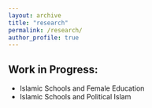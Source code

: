 ```yaml
---
layout: archive
title: "research"
permalink: /research/
author_profile: true
---
```



## Work in Progress:

* Islamic Schools and Female Education
* Islamic Schools and Political Islam
